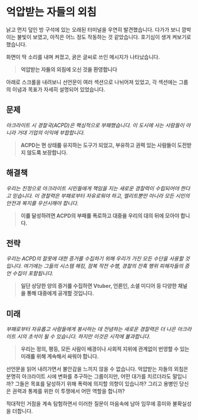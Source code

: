 # 억압받는 자들의 외침

낡고 먼지 덮인 방 구석에 있는 오래된 터미널을 우연히 발견했습니다. 다가가 보니 깜박이는 불빛이 보였고, 아직은 어느 정도 작동하는 것 같았습니다. 호기심이 생겨 켜보기로 했습니다.

화면이 딱 소리를 내며 켜졌고, 굵은 글씨로 쓰인 메시지가 나타났습니다.

> **억압받는 자들의 외침에 오신 것을 환영합니다**

아래로 스크롤을 내려보니 선언문이 여러 섹션으로 나뉘어져 있었고, 각 섹션에는 그룹의 이념과 목표가 자세히 설명되어 있었습니다.

## 문제

_아크라이트 시 경찰국(ACPD)은 핵심적으로 부패했습니다. 이 도시에 사는 사람들이 아니라 거대 기업의 이익에 부합합니다._

> **ACPD는 현 상태를 유지하는 도구가 되었고, 부유하고 권력 있는 사람들이 도전받지 않도록 보장합니다.**

## 해결책

_우리는 진정으로 아크라이트 시민들에게 책임을 지는 새로운 경찰력이 수립되어야 한다고 믿습니다. 이 경찰력은 부패로부터 자유로워야 하고, 엘리트뿐만 아니라 모든 시민의 안전과 복지를 우선시해야 합니다._

> **이를 달성하려면 ACPD의 부패를 폭로하고 대중을 우리의 대의 뒤에 모아야 합니다.**

## 전략

_우리는 ACPD의 잘못에 대한 증거를 수집하기 위해 우리가 가진 모든 수단을 사용할 것입니다. 여기에는 그들의 시스템 해킹, 잠복 작전 수행, 경찰의 잔혹 행위 피해자들의 증언 수집이 포함됩니다._

> **일단 상당한 양의 증거를 수집하면 Vtuber, 언론인, 소셜 미디어 등 다양한 채널을 통해 대중에게 공개할 것입니다.**

## 미래

_부패로부터 자유롭고 사람들에게 봉사하는 데 전념하는 새로운 경찰력은 더 나은 아크라이트 시의 초석이 될 수 있습니다. 하지만 이것은 시작에 불과합니다._

> **우리는 정의, 평등, 모든 사람이 배경이나 사회적 지위에 관계없이 번영할 수 있는 미래를 위해 계속해서 싸워야 합니다.**

선언문을 읽어 내려가면서 불안감을 느끼지 않을 수 없습니다. 억압받는 자들의 외침은 분명히 아크라이트 시에 변화를 추구하는 그룹이지만, 어떤 대가를 치르더라도 말입니까? 그들은 목표를 달성하기 위해 폭력에 의지할 의향이 있습니까? 그리고 용병인 당신은 권력과 통제를 위한 이 투쟁에서 어떤 역할을 합니까?

적대적인 거점을 계속 탐험하면서 이러한 질문이 마음속에 남아 임무에 흥미와 불확실성을 더합니다.
